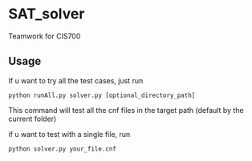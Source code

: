 # SAT_solver
Teamwork for CIS700

## Usage
If u want to try all the test cases, just run 
```shell
python runAll.py solver.py [optional_directory_path]
```
This command will test all the cnf files in the target path (default by the current folder)

if u want to test with a single file, run
```shell
python solver.py your_file.cnf
```
